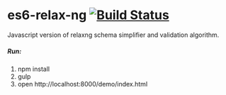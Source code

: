 es6-relax-ng  [![Build Status](https://travis-ci.org/igorzg/es6-relax-ng.svg?branch=master)](https://travis-ci.org/igorzg/es6-relax-ng)
============

Javascript version of relaxng  schema simplifier and validation algorithm.


##### Run:
1. npm install
2. gulp
3. open http://localhost:8000/demo/index.html